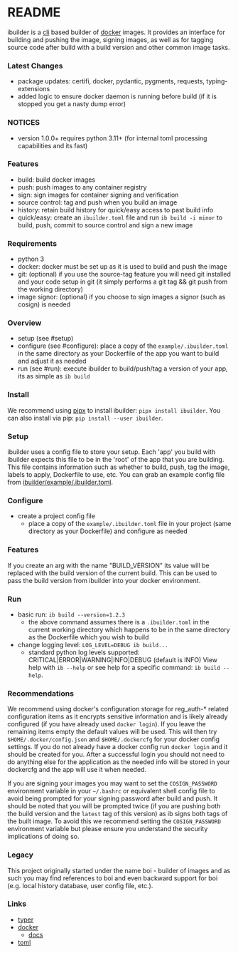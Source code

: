 # README

ibuilder is a [cli](https://en.wikipedia.org/wiki/Command-line_interface) based builder of [docker](https://hub.docker.com/) images. It provides an interface for building and pushing the image, signing images, as well as for tagging source code after build with a build version and other common image tasks.


### Latest Changes

- package updates: certifi, docker, pydantic, pygments, requests, typing-extensions
- added logic to ensure docker daemon is running before build (if it is stopped you get a nasty dump error)


### NOTICES

- version 1.0.0+ requires python 3.11+ (for internal toml processing capabilities and its fast)


### Features

- build: build docker images
- push: push images to any container registry
- sign: sign images for container signing and verification
- source control: tag and push when you build an image
- history: retain build history for quick/easy access to past build info
- quick/easy: create an `ibuilder.toml` file and run `ib build -i minor` to build, push, commit to source control and sign a new image


### Requirements

- python 3
- docker: docker must be set up as it is used to build and push the image
- git: (optional) if you use the source-tag feature you will need git installed and your code setup in git (it simply performs a git tag && git push from the working directory)
- image signor: (optional) if you choose to sign images a signor (such as cosign) is needed


### Overview

- setup (see #setup)
- configure (see #configure): place a copy of the `example/.ibuilder.toml` in the same directory as your Dockerfile of the app you want to build and adjust it as needed
- run (see #run): execute ibuilder to build/push/tag a version of your app, its as simple as `ib build`


### Install

We recommend using [pipx](https://github.com/pypa/pipx) to install ibuilder: `pipx install ibuilder`. You can also install via pip: `pip install --user ibuilder`.


### Setup

ibuilder uses a config file to store your setup. Each 'app' you build with ibuilder expects this file to be in the 'root' of the app that you are building. This file contains information such as whether to build, push, tag the image, labels to apply, Dockerfile to use, etc. You can grab an example config file from  [ibuilder/example/.ibuilder.toml](https://gitlab.com/drad/ibuilder/-/blob/master/example/.ibuilder.toml).


### Configure

- create a project config file
  - place a copy of the `example/.ibuilder.toml` file in your project (same directory as your Dockerfile) and configure as needed


### Features

If you create an arg with the name "BUILD_VERSION" its value will be replaced with the build version of the current build. This can be used to pass the build version from ibuilder into your docker environment.


### Run

- basic run: `ib build --version=1.2.3`
  - the above command assumes there is a `.ibuilder.toml` in the current working directory which happens to be in the same directory as the Dockerfile which you wish to build
- change logging level: `LOG_LEVEL=DEBUG ib build...`
  + standard python log levels supported: CRITICAL|ERROR|WARNING|INFO|DEBUG (default is INFO)
View help with `ib --help` or see help for a specific command: `ib build --help`.


### Recommendations

We recommend using docker's configuration storage for reg_auth-* related configuration items as it encrypts sensitive information and is likely already configured (if you have already used `docker login`). If you leave the remaining items empty the default values will be used. This will then try `$HOME/.docker/config.json` and `$HOME/.dockercfg` for your docker config settings. If you do not already have a docker config run `docker login` and it should be created for you. After a successful login you should not need to do anything else for the application as the needed info will be stored in your dockercfg and the app will use it when needed.

If you are signing your images you may want to set the `COSIGN_PASSWORD` environment variable in your `~/.bashrc` or equivalent shell config file to avoid being prompted for your signing password after build and push. It should be noted that you will be prompted twice (if you are pushing both the build version and the `latest` tag of this version) as ib signs both tags of the built image. To avoid this we recommend setting the `COSIGN_PASSWORD` environment variable but please ensure you understand the security implications of doing so.


### Legacy

This project originally started under the name boi - builder of images and as such you may find references to boi and even backward support for boi (e.g. local history database, user config file, etc.).


### Links

- [typer](https://typer.tiangolo.com/)
- [docker](https://pypi.org/project/docker/)
  - [docs](https://docker-py.readthedocs.io/en/stable/)
- [toml](https://pypi.org/project/toml/)